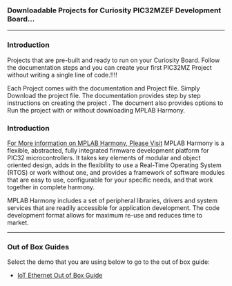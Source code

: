 ### Downloadable Projects for Curiosity PIC32MZEF Development Board...

---
### Introduction
Projects that are pre-built and ready to run  on your Curiosity Board. 
Follow the documentation steps and you can create your first PIC32MZ Project without writing a single line of code.!!!!

Each Project comes with the documentation and Project file. 
Simply Download the project file.
The documentation provides step by step instructions on creating the project . The document also provides options to Run the project with or without downloading MPLAB Harmony.

### Introduction
[For More information on MPLAB Harmony, Please Visit](http://www.microchip.com/Harmony) 
MPLAB Harmony is a flexible, abstracted, fully integrated firmware development platform for PIC32 microcontrollers. It takes key elements of modular and object oriented design, adds in the flexibility to use a Real-Time Operating System (RTOS) or work without one, and provides a framework of software modules that are easy to use, configurable for your specific needs, and that work together in complete harmony.

MPLAB Harmony includes a set of peripheral libraries, drivers and system services that are readily accessible for application development. The code development format allows for maximum re-use and reduces time to market.


---
### Out of Box Guides
Select the demo that you are using below to go to the out of box guide:
- [IoT Ethernet Out of Box Guide](documents/iot-ethernet-out-of-box-guide.md)
